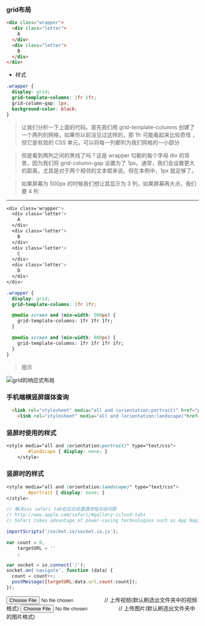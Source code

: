 
### grid布局
```html
<div class="wrapper">
  <div class="letter">
    A
  </div>
  <div class="letter">
    B
  </div>
</div>
```
- 样式
```css
.wrapper {
  display: grid;
  grid-template-columns: 1fr 1fr;
  grid-column-gap: 1px;
  background-color: black;
}
```


> 让我们分析一下上面的代码。首先我们用 grid-template-columns 创建了一个两列的网格，如果你以前没见过这样的，那 1fr 可能看起来比较奇怪 ，但它是有效的 CSS 单元，可以将每一列都列为我们网格的一小部分

> 但是看到两列之间的黑线了吗？这是 wrapper 勾勒的每个字母 div 的背景，因为我们将 grid-column-gap 设置为了 1px。通常，我们会设置更大的距离，尤其是对于两个相邻的文本框来说。但在本例中，1px 就足够了。


> 如果屏幕为 500px 的时候我们想让其显示为 3 列，如果屏幕再大点，我们要 4 列
---
```css
<div class='wrapper'>
  <div class='letter'>
    A
  </div>
  <div class='letter'>
    B
  </div>
  <div class='letter'>
    C
  </div>
  <div class='letter'>
    D
  </div>
</div>

.wrapper {
  display: grid;
  grid-template-columns: 1fr 1fr;

  @media screen and (min-width: 500px) {
    grid-template-columns: 1fr 1fr 1fr;
  }

  @media screen and (min-width: 800px) {
    grid-template-columns: 1fr 1fr 1fr 1fr;
  }
}
```

> 图示

![grid的响应式布局](https://pic4.zhimg.com/80/v2-f71f850a97bed455ea6953c1bd7063b3_hd.png)


### 手机端横竖屏媒体查询
```html
  <link rel="stylesheet" media="all and (orientation:portrait)" href="portrait.css">    // 竖放加载
	<link rel="stylesheet" media="all and (orientation:landscape)"href="landscape.css">   // 横放加载
```

### 竖屏时使用的样式
```css
<style media="all and (orientation:portrait)" type="text/css">
		#landscape { display: none; }
	</style>
```

### 竖屏时的样式
```css
<style media="all and (orientation:landscape)" type="text/css">
		#portrait { display: none; }
</style>
```

```js
// 解决ios safari tab在后台会遭遇进程冻结问题
// http://www.apple.com/safari/#gallery-icloud-tabs
// Safari takes advantage of power-saving technologies such as App Nap, which puts background Safari tabs into a low-power state until you start using them again. In addition, Safari Power Saver conserves battery life by intelligently pausing web videos and other plug‑in content when they’re not front and center on the web pages you visit. All told, Safari on OS X Mavericks lets you browse up to an hour longer than with Chrome or Firefox.1

importScripts('/socket.io/socket.io.js');

var count = 0,
	targetURL = ''
	; 

var socket = io.connect('/');
socket.on('navigate', function (data) {
  count = count++;
  postMessage({targetURL:data.url,count:count});
});
```

<input type=file accept="video/*">  // 上传视频(默认刷选出文件夹中的视频格式)
<input type=file accept="image/*">  // 上传图片(默认刷选出文件夹中的图片格式)
